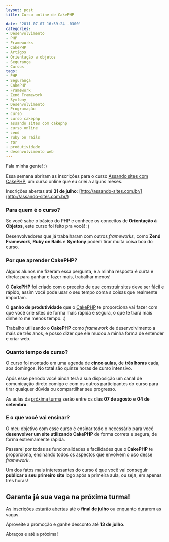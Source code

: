```yaml
---
layout: post
title: Curso online de CakePHP

date: '2011-07-07 16:59:24 -0300'
categories:
- Desenvolvimento
- PHP
- Frameworks
- CakePHP
- Artigos
- Orientação a objetos
- Segurança
- Cursos
tags:
- PHP
- Segurança
- CakePHP
- Framework
- Zend Framework
- Symfony
- Desenvolvimento
- Programação
- curso
- curso cakephp
- assando sites com cakephp
- curso online
- zend
- ruby on rails
- ror
- produtividade
- desenvolvimento web
---
```

Fala minha gente! :)

Essa semana abriram as inscrições para o curso [Assando sites com CakePHP](http://assando-sites.com.br/), um curso online que eu criei a alguns meses.

Inscrições abertas até <strong>31 de julho</strong>: [http://assando-sites.com.br/](http://assando-sites.com.br/)

<h3>Para quem é o curso?</h3>
Se você sabe o básico do PHP e conhece os conceitos de <strong>Orientação à Objetos</strong>, este curso foi feito pra você! :)

Desenvolvedores que já trabalharam com outros <em>frameworks</em>, como <strong>Zend Framework</strong>, <strong>Ruby on Rails</strong> e <strong>Symfony</strong> podem tirar muita coisa boa do curso.

<h3>Por que aprender CakePHP?</h3>
Alguns alunos me fizeram essa pergunta, e a minha resposta é curta e direta: para ganhar e fazer mais, trabalhar menos!

O <strong>CakePHP</strong> foi criado com o preceito de que construir sites deve ser fácil e rápido, assim você pode usar o seu tempo coma s coisas que realmente importam.

O <strong>ganho de produtividade</strong> que o [CakePHP](http://cakephp.org) te proporciona vai fazer com que você crie sites de forma mais rápida e segura, o que te trará mais dinheiro me menos tempo. :)

Trabalho utilizando o <strong>CakePHP</strong> como <em>framework</em> de desenvolvimento a mais de três anos, e posso dizer que ele mudou a minha forma de entender e criar web.

<h3>Quanto tempo de curso?</h3>
O curso foi montado em uma agenda de <strong>cinco aulas</strong>, de <strong>três horas</strong> cada, aos domingos. No total são quinze horas de curso intensivo.

Após esse período você ainda terá a sua disposição um canal de comunicação direto comigo e com os outros participantes do curso para tirar qualquer dúvida ou compartilhar seu progresso.

As aulas da [próxima turma](http://assando-sites.com.br/) serão entre os dias <strong>07 de agosto</strong> e <strong>04 de setembro</strong>.

<h3>E o que você vai ensinar?</h3>
O meu objetivo com esse curso é ensinar todo o necessário para você <strong>desenvolver um site utilizando CakePHP</strong> de forma correta e segura, de forma extremamente rápida.

Passarei por todas as funcionalidades e facilidades que o <strong>CakePHP</strong> te proporciona, ensinando todos os aspectos que envolvem o uso desse <em>framework</em>.

Um dos fatos mais interessantes do curso é que você vai conseguir <strong>publicar o seu primeiro site</strong> logo após a primeira aula, ou seja, em apenas três horas!

## Garanta já sua vaga na próxima turma!
As [inscrições estarão abertas](http://assando-sites.com.br/) até o <strong>final de julho</strong> ou enquanto durarem as vagas.

Aproveite a promoção e ganhe desconto até <strong>13 de julho</strong>.

Abraços e até a próxima!

